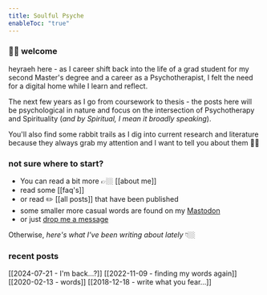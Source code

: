```yaml
---
title: Soulful Psyche
enableToc: "true"
---
```

### 👋🏼 welcome

heyraeh here - as I career shift back into the life of a grad student for my second Master's degree and a career as a Psychotherapist, I felt the need for a digital home while I learn and reflect.

The next few years as I go from coursework to thesis - the posts here will be psychological in nature and focus on the intersection of Psychotherapy and Spirituality (*and by Spiritual, I mean it broadly speaking*).

You'll also find some rabbit trails as I dig into current research and literature because they always grab my attention and I want to tell you about them 🤙🏼

### not sure where to start?
- You can read a bit more 👉🏼 [[about me]]
- read some [[faq's]]
- or read ✏️ [[all posts]] that have been published 
- some smaller more casual words are found on my [Mastodon](https://mstdn.games/@craftykraken)
- or just [drop me a message](tab:https://letterbird.co/heyraeh)

Otherwise, *here's what I've been writing about lately* 👇🏼
### recent posts
[[2024-07-21 - I'm back...?]]
[[2022-11-09 - finding my words again]]
[[2020-02-13 - words]]
[[2018-12-18 - write what you fear...]]




